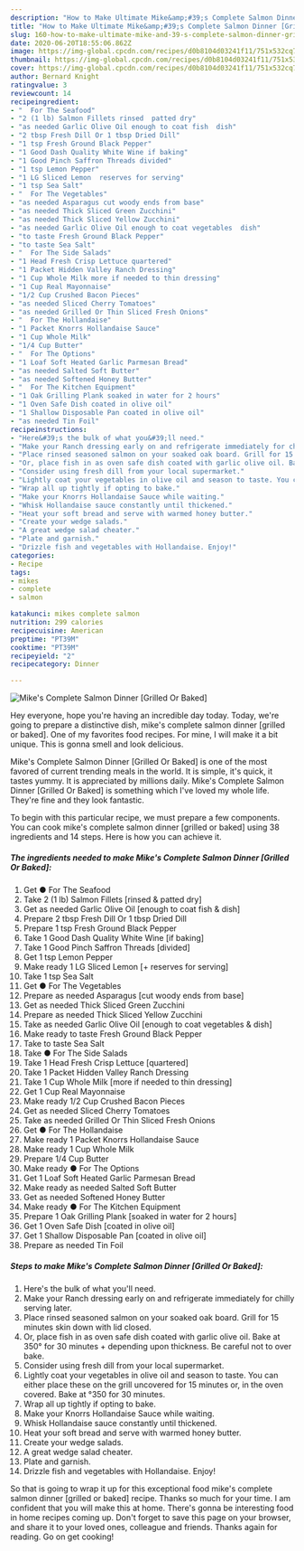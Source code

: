 ```yaml
---
description: "How to Make Ultimate Mike&amp;#39;s Complete Salmon Dinner [Grilled Or Baked]"
title: "How to Make Ultimate Mike&amp;#39;s Complete Salmon Dinner [Grilled Or Baked]"
slug: 160-how-to-make-ultimate-mike-and-39-s-complete-salmon-dinner-grilled-or-baked
date: 2020-06-20T18:55:06.862Z
image: https://img-global.cpcdn.com/recipes/d0b8104d03241f11/751x532cq70/mikes-complete-salmon-dinner-grilled-or-baked-recipe-main-photo.jpg
thumbnail: https://img-global.cpcdn.com/recipes/d0b8104d03241f11/751x532cq70/mikes-complete-salmon-dinner-grilled-or-baked-recipe-main-photo.jpg
cover: https://img-global.cpcdn.com/recipes/d0b8104d03241f11/751x532cq70/mikes-complete-salmon-dinner-grilled-or-baked-recipe-main-photo.jpg
author: Bernard Knight
ratingvalue: 3
reviewcount: 14
recipeingredient:
- "  For The Seafood"
- "2 (1 lb) Salmon Fillets rinsed  patted dry"
- "as needed Garlic Olive Oil enough to coat fish  dish"
- "2 tbsp Fresh Dill Or 1 tbsp Dried Dill"
- "1 tsp Fresh Ground Black Pepper"
- "1 Good Dash Quality White Wine if baking"
- "1 Good Pinch Saffron Threads divided"
- "1 tsp Lemon Pepper"
- "1 LG Sliced Lemon  reserves for serving"
- "1 tsp Sea Salt"
- "  For The Vegetables"
- "as needed Asparagus cut woody ends from base"
- "as needed Thick Sliced Green Zucchini"
- "as needed Thick Sliced Yellow Zucchini"
- "as needed Garlic Olive Oil enough to coat vegetables  dish"
- "to taste Fresh Ground Black Pepper"
- "to taste Sea Salt"
- "  For The Side Salads"
- "1 Head Fresh Crisp Lettuce quartered"
- "1 Packet Hidden Valley Ranch Dressing"
- "1 Cup Whole Milk more if needed to thin dressing"
- "1 Cup Real Mayonnaise"
- "1/2 Cup Crushed Bacon Pieces"
- "as needed Sliced Cherry Tomatoes"
- "as needed Grilled Or Thin Sliced Fresh Onions"
- "  For The Hollandaise"
- "1 Packet Knorrs Hollandaise Sauce"
- "1 Cup Whole Milk"
- "1/4 Cup Butter"
- "  For The Options"
- "1 Loaf Soft Heated Garlic Parmesan Bread"
- "as needed Salted Soft Butter"
- "as needed Softened Honey Butter"
- "  For The Kitchen Equipment"
- "1 Oak Grilling Plank soaked in water for 2 hours"
- "1 Oven Safe Dish coated in olive oil"
- "1 Shallow Disposable Pan coated in olive oil"
- "as needed Tin Foil"
recipeinstructions:
- "Here&#39;s the bulk of what you&#39;ll need."
- "Make your Ranch dressing early on and refrigerate immediately for chilly serving later."
- "Place rinsed seasoned salmon on your soaked oak board. Grill for 15 minutes skin down with lid closed."
- "Or, place fish in as oven safe dish coated with garlic olive oil. Bake at 350° for 30 minutes + depending upon thickness. Be careful not to over bake."
- "Consider using fresh dill from your local supermarket."
- "Lightly coat your vegetables in olive oil and season to taste. You can either place these on the grill uncovered for 15 minutes or, in the oven covered. Bake at °350 for 30 minutes."
- "Wrap all up tightly if opting to bake."
- "Make your Knorrs Hollandaise Sauce while waiting."
- "Whisk Hollandaise sauce constantly until thickened."
- "Heat your soft bread and serve with warmed honey butter."
- "Create your wedge salads."
- "A great wedge salad cheater."
- "Plate and garnish."
- "Drizzle fish and vegetables with Hollandaise. Enjoy!"
categories:
- Recipe
tags:
- mikes
- complete
- salmon

katakunci: mikes complete salmon 
nutrition: 299 calories
recipecuisine: American
preptime: "PT39M"
cooktime: "PT39M"
recipeyield: "2"
recipecategory: Dinner

---
```



![Mike&#39;s Complete Salmon Dinner [Grilled Or Baked]](https://img-global.cpcdn.com/recipes/d0b8104d03241f11/751x532cq70/mikes-complete-salmon-dinner-grilled-or-baked-recipe-main-photo.jpg)

Hey everyone, hope you're having an incredible day today. Today, we're going to prepare a distinctive dish, mike&#39;s complete salmon dinner [grilled or baked]. One of my favorites food recipes. For mine, I will make it a bit unique. This is gonna smell and look delicious.



Mike&#39;s Complete Salmon Dinner [Grilled Or Baked] is one of the most favored of current trending meals in the world. It is simple, it's quick, it tastes yummy. It is appreciated by millions daily. Mike&#39;s Complete Salmon Dinner [Grilled Or Baked] is something which I've loved my whole life. They're fine and they look fantastic.


To begin with this particular recipe, we must prepare a few components. You can cook mike&#39;s complete salmon dinner [grilled or baked] using 38 ingredients and 14 steps. Here is how you can achieve it.

<!--inarticleads1-->

##### The ingredients needed to make Mike&#39;s Complete Salmon Dinner [Grilled Or Baked]:

1. Get  ● For The Seafood
1. Take 2 (1 lb) Salmon Fillets [rinsed &amp; patted dry]
1. Get as needed Garlic Olive Oil [enough to coat fish &amp; dish]
1. Prepare 2 tbsp Fresh Dill Or 1 tbsp Dried Dill
1. Prepare 1 tsp Fresh Ground Black Pepper
1. Take 1 Good Dash Quality White Wine [if baking]
1. Take 1 Good Pinch Saffron Threads [divided]
1. Get 1 tsp Lemon Pepper
1. Make ready 1 LG Sliced Lemon [+ reserves for serving]
1. Take 1 tsp Sea Salt
1. Get  ● For The Vegetables
1. Prepare as needed Asparagus [cut woody ends from base]
1. Get as needed Thick Sliced Green Zucchini
1. Prepare as needed Thick Sliced Yellow Zucchini
1. Take as needed Garlic Olive Oil [enough to coat vegetables &amp; dish]
1. Make ready to taste Fresh Ground Black Pepper
1. Take to taste Sea Salt
1. Take  ● For The Side Salads
1. Take 1 Head Fresh Crisp Lettuce [quartered]
1. Take 1 Packet Hidden Valley Ranch Dressing
1. Take 1 Cup Whole Milk [more if needed to thin dressing]
1. Get 1 Cup Real Mayonnaise
1. Make ready 1/2 Cup Crushed Bacon Pieces
1. Get as needed Sliced Cherry Tomatoes
1. Take as needed Grilled Or Thin Sliced Fresh Onions
1. Get  ● For The Hollandaise
1. Make ready 1 Packet Knorrs Hollandaise Sauce
1. Make ready 1 Cup Whole Milk
1. Prepare 1/4 Cup Butter
1. Make ready  ● For The Options
1. Get 1 Loaf Soft Heated Garlic Parmesan Bread
1. Make ready as needed Salted Soft Butter
1. Get as needed Softened Honey Butter
1. Make ready  ● For The Kitchen Equipment
1. Prepare 1 Oak Grilling Plank [soaked in water for 2 hours]
1. Get 1 Oven Safe Dish [coated in olive oil]
1. Get 1 Shallow Disposable Pan [coated in olive oil]
1. Prepare as needed Tin Foil




<!--inarticleads2-->

##### Steps to make Mike&#39;s Complete Salmon Dinner [Grilled Or Baked]:

1. Here&#39;s the bulk of what you&#39;ll need.
1. Make your Ranch dressing early on and refrigerate immediately for chilly serving later.
1. Place rinsed seasoned salmon on your soaked oak board. Grill for 15 minutes skin down with lid closed.
1. Or, place fish in as oven safe dish coated with garlic olive oil. Bake at 350° for 30 minutes + depending upon thickness. Be careful not to over bake.
1. Consider using fresh dill from your local supermarket.
1. Lightly coat your vegetables in olive oil and season to taste. You can either place these on the grill uncovered for 15 minutes or, in the oven covered. Bake at °350 for 30 minutes.
1. Wrap all up tightly if opting to bake.
1. Make your Knorrs Hollandaise Sauce while waiting.
1. Whisk Hollandaise sauce constantly until thickened.
1. Heat your soft bread and serve with warmed honey butter.
1. Create your wedge salads.
1. A great wedge salad cheater.
1. Plate and garnish.
1. Drizzle fish and vegetables with Hollandaise. Enjoy!




So that is going to wrap it up for this exceptional food mike&#39;s complete salmon dinner [grilled or baked] recipe. Thanks so much for your time. I am confident that you will make this at home. There's gonna be interesting food in home recipes coming up. Don't forget to save this page on your browser, and share it to your loved ones, colleague and friends. Thanks again for reading. Go on get cooking!
